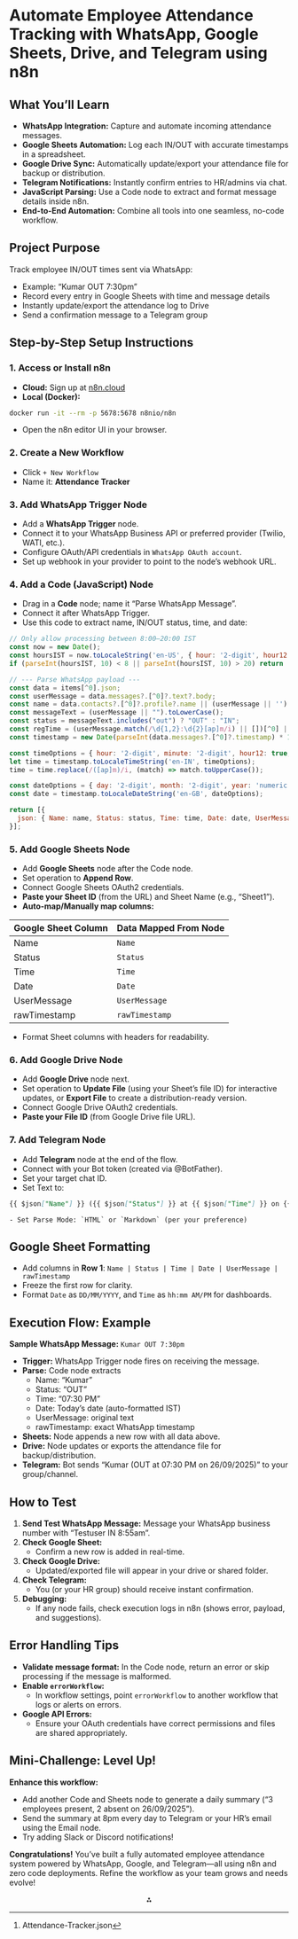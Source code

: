 # Automate Employee Attendance Tracking with WhatsApp, Google Sheets, Drive, and Telegram using n8n


## What You’ll Learn
- **WhatsApp Integration:** Capture and automate incoming attendance messages.
- **Google Sheets Automation:** Log each IN/OUT with accurate timestamps in a spreadsheet.
- **Google Drive Sync:** Automatically update/export your attendance file for backup or distribution.
- **Telegram Notifications:** Instantly confirm entries to HR/admins via chat.
- **JavaScript Parsing:** Use a Code node to extract and format message details inside n8n.
- **End-to-End Automation:** Combine all tools into one seamless, no-code workflow.

## Project Purpose
Track employee IN/OUT times sent via WhatsApp:
- Example: “Kumar OUT 7:30pm”
- Record every entry in Google Sheets with time and message details
- Instantly update/export the attendance log to Drive
- Send a confirmation message to a Telegram group


## Step-by-Step Setup Instructions
### 1. Access or Install n8n

- **Cloud:** Sign up at [n8n.cloud](https://n8n.cloud/)
- **Local (Docker):**

```bash
docker run -it --rm -p 5678:5678 n8nio/n8n
```

- Open the n8n editor UI in your browser.

### 2. Create a New Workflow

- Click `+ New Workflow`
- Name it: **Attendance Tracker**

### 3. Add WhatsApp Trigger Node

- Add a **WhatsApp Trigger** node.
- Connect it to your WhatsApp Business API or preferred provider (Twilio, WATI, etc.).
- Configure OAuth/API credentials in `WhatsApp OAuth account`.
- Set up webhook in your provider to point to the node’s webhook URL.

### 4. Add a Code (JavaScript) Node

- Drag in a **Code** node; name it “Parse WhatsApp Message”.
- Connect it after WhatsApp Trigger.
- Use this code to extract name, IN/OUT status, time, and date:

```javascript
// Only allow processing between 8:00–20:00 IST
const now = new Date();
const hoursIST = now.toLocaleString('en-US', { hour: '2-digit', hour12: false, timeZone: 'Asia/Kolkata' });
if (parseInt(hoursIST, 10) < 8 || parseInt(hoursIST, 10) > 20) return [];

// --- Parse WhatsApp payload ---
const data = items[^0].json;
const userMessage = data.messages?.[^0]?.text?.body;
const name = data.contacts?.[^0]?.profile?.name || (userMessage || '').split(" ")[^0] || "Unknown Employee";
const messageText = (userMessage || "").toLowerCase();
const status = messageText.includes("out") ? "OUT" : "IN";
const regTime = (userMessage.match(/\d{1,2}:\d{2}[ap]m/i) || [])[^0] || "Time Not Found";
const timestamp = new Date(parseInt(data.messages?.[^0]?.timestamp) * 1000);

const timeOptions = { hour: '2-digit', minute: '2-digit', hour12: true, timeZone: 'Asia/Kolkata' };
let time = timestamp.toLocaleTimeString('en-IN', timeOptions);
time = time.replace(/([ap]m)/i, (match) => match.toUpperCase());

const dateOptions = { day: '2-digit', month: '2-digit', year: 'numeric', timeZone: 'Asia/Kolkata' };
const date = timestamp.toLocaleDateString('en-GB', dateOptions);

return [{
  json: { Name: name, Status: status, Time: time, Date: date, UserMessage: userMessage, rawTimestamp: data.messages?.[^0]?.timestamp }
}];
```

### 5. Add Google Sheets Node

- Add **Google Sheets** node after the Code node.
- Set operation to **Append Row**.
- Connect Google Sheets OAuth2 credentials.
- **Paste your Sheet ID** (from the URL) and Sheet Name (e.g., “Sheet1”).
- **Auto-map/Manually map columns:**

| Google Sheet Column | Data Mapped From Node |
| :------------------ | :-------------------- |
| Name                | `Name`                |
| Status              | `Status`              |
| Time                | `Time`                |
| Date                | `Date`                |
| UserMessage         | `UserMessage`         |
| rawTimestamp        | `rawTimestamp`        |

- Format Sheet columns with headers for readability.

### 6. Add Google Drive Node

- Add **Google Drive** node next.
- Set operation to **Update File** (using your Sheet’s file ID) for interactive updates, or **Export File** to create a distribution-ready version.
- Connect Google Drive OAuth2 credentials.
- **Paste your File ID** (from Google Drive file URL).

### 7. Add Telegram Node

- Add **Telegram** node at the end of the flow.
- Connect with your Bot token (created via @BotFather).
- Set your target chat ID.
- Set Text to:

```markdown
{{ $json["Name"] }} ({{ $json["Status"] }} at {{ $json["Time"] }} on {{ $json["Date"] }})
```

    - Set Parse Mode: `HTML` or `Markdown` (per your preference)

## Google Sheet Formatting

- Add columns in **Row 1**:
  `Name | Status | Time | Date | UserMessage | rawTimestamp`
- Freeze the first row for clarity.
- Format `Date` as `DD/MM/YYYY`, and `Time` as `hh:mm AM/PM` for dashboards.

## Execution Flow: Example

**Sample WhatsApp Message:**
`Kumar OUT 7:30pm`

- **Trigger:** WhatsApp Trigger node fires on receiving the message.
- **Parse:** Code node extracts
  - Name: “Kumar”
  - Status: “OUT”
  - Time: “07:30 PM”
  - Date: Today’s date (auto-formatted IST)
  - UserMessage: original text
  - rawTimestamp: exact WhatsApp timestamp
- **Sheets:** Node appends a new row with all data above.
- **Drive:** Node updates or exports the attendance file for backup/distribution.
- **Telegram:** Bot sends “Kumar (OUT at 07:30 PM on 26/09/2025)” to your group/channel.

## How to Test

1. **Send Test WhatsApp Message:**
   Message your WhatsApp business number with “Testuser IN 8:55am”.
2. **Check Google Sheet:**
   - Confirm a new row is added in real-time.
3. **Check Google Drive:**
   - Updated/exported file will appear in your drive or shared folder.
4. **Check Telegram:**
   - You (or your HR group) should receive instant confirmation.
5. **Debugging:**
   - If any node fails, check execution logs in n8n (shows error, payload, and suggestions).

## Error Handling Tips

- **Validate message format:**
  In the Code node, return an error or skip processing if the message is malformed.
- **Enable `errorWorkflow`:**
  - In workflow settings, point `errorWorkflow` to another workflow that logs or alerts on errors.
- **Google API Errors:**
  - Ensure your OAuth credentials have correct permissions and files are shared appropriately.

## Mini-Challenge: Level Up!

**Enhance this workflow:**

- Add another Code and Sheets node to generate a daily summary (“3 employees present, 2 absent on 26/09/2025”).
- Send the summary at 8pm every day to Telegram or your HR’s email using the Email node.
- Try adding Slack or Discord notifications!

**Congratulations!**
You’ve built a fully automated employee attendance system powered by WhatsApp, Google, and Telegram—all using n8n and zero code deployments.
Refine the workflow as your team grows and needs evolve!
<span style="display:none">[^1]</span>

<div align="center">⁂</div>

[^1]: Attendance-Tracker.json
